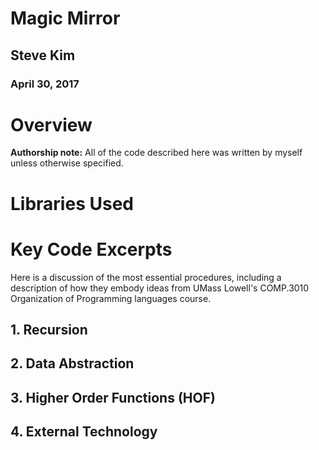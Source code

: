 
# Magic Mirror

## Steve Kim 
### April 30, 2017

# Overview


**Authorship note:** All of the code described here was written by myself unless otherwise specified.

# Libraries Used


# Key Code Excerpts
Here is a discussion of the most essential procedures, including a description of how they embody ideas from UMass Lowell's COMP.3010 Organization of Programming languages course.

## 1. Recursion
## 2. Data Abstraction
## 3. Higher Order Functions (HOF)
## 4. External Technology
